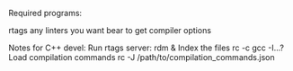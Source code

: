 Required programs:

rtags
any linters you want
bear to get compiler options

Notes for C++ devel:
Run rtags server:
    rdm &
Index the files
    rc -c gcc -I...?
Load compilation commands
    rc -J /path/to/compilation_commands.json
